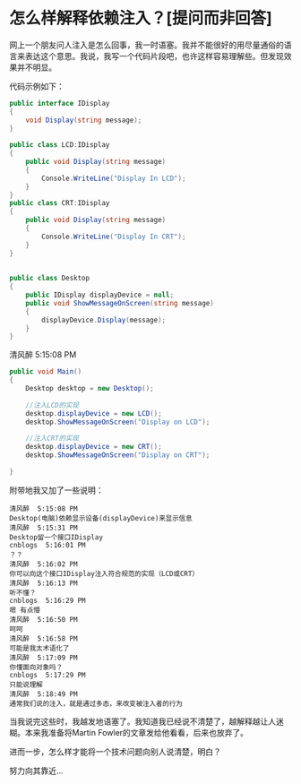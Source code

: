 怎么样解释依赖注入？[提问而非回答]
=======

网上一个朋友问人注入是怎么回事，我一时语塞。我并不能很好的用尽量通俗的语言来表达这个意思。我说，我写一个代码片段吧，也许这样容易理解些。但发现效果并不明显。

代码示例如下：

```csharp
public interface IDisplay
{
    void Display(string message);
}
 
public class LCD:IDisplay
{
    public void Display(string message)
    {
        Console.WriteLine("Display In LCD");
    }
}
public class CRT:IDisplay
{
    public void Display(string message)
    {
        Console.WriteLine("Display In CRT");
    }
}
 
 
public class Desktop
{
    public IDisplay displayDevice = null;
    public void ShowMessageOnScreen(string message)
    {
        displayDevice.Display(message);
    }
}
```

清风醉  5:15:08 PM

```csharp
public void Main()
{
    Desktop desktop = new Desktop();
     
    //注入LCD的实现
    desktop.displayDevice = new LCD();
    desktop.ShowMessageOnScreen("Display on LCD");
 
    //注入CRT的实现
    desktop.displayDevice = new CRT();
    desktop.ShowMessageOnScreen("Display on CRT");
 
}
```

附带地我又加了一些说明：

```text
清风醉  5:15:08 PM
Desktop(电脑)依赖显示设备(displayDevice)来显示信息
清风醉  5:15:31 PM
Desktop留一个接口IDisplay
cnblogs  5:16:01 PM
？？
清风醉  5:16:02 PM
你可以向这个接口IDisplay注入符合规范的实现（LCD或CRT）
清风醉  5:16:13 PM
听不懂？
cnblogs  5:16:29 PM
嗯 有点懵
清风醉  5:16:50 PM
呵呵
清风醉  5:16:58 PM
可能是我太术语化了
清风醉  5:17:09 PM
你懂面向对象吗？
cnblogs  5:17:29 PM
只能说理解
清风醉  5:18:49 PM
通常我们说的注入，就是通过多态，来改变被注入者的行为
```

当我说完这些时，我越发地语塞了。我知道我已经说不清楚了，越解释越让人迷糊。本来我准备将Martin Fowler的文章发给他看看，后来也放弃了。

进而一步，怎么样才能将一个技术问题向别人说清楚，明白？

努力向其靠近…
